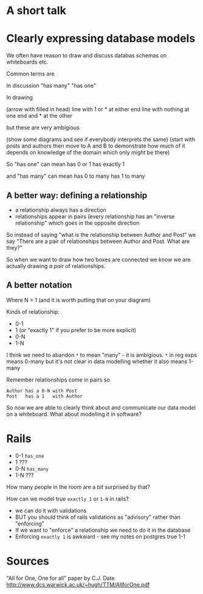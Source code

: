 # A short talk

# Clearly expressing database models

We often have reason to draw and discuss databas schemas on whiteboards etc.

Common terms are

In discussion
"has many"
"has one"

In drawing

(arrow with filled in head)
line with 1 or * at either end
line with nothing at one end and * at the other

but these are very ambigious

(show some diagrams and see if everybody interprets the same)
(start with posts and authors then move to A and B to demonstrate how much of it depends on knowledge of the domain which only *might* be there)

So "has one" can mean
has 0 or 1
has exactly 1

and "has many" can mean
has 0 to many
has 1 to many

## A better way: defining a relationship

* a relationship always has a direction
* relationships appear in pairs (every relationship has an "inverse relationship" which goes in the opposite direction

So instead of saying "what is the relationship between Author and Post" we say "There are a pair of relationships between Author and Post. What are they?"

So when we want to draw how two boxes are connected we know we are actually drawing _a pair_ of relationships.



## A better notation

Where N > 1 (and it is worth putting that on your diagram)

Kinds of relationship:

* 0-1
* 1 (or "exactly 1" if you prefer to be more explicit)
* 0-N
* 1-N

I think we need to abandon `*` to mean "many" - it is ambigious. `*` in reg exps means 0-many but it's not clear in data modelling whether it also means 1-many

Remember relationships come in pairs so

```
Author has a 0-N with Post
Post   has a 1   with Author
```

So now we are able to clearly think about and communicate our data model on a whiteboard. What about modelling it in software?

# Rails

* 0-1 `has_one`
* 1 ???
* 0-N `has_many`
* 1-N ???

How many people in the room are a bit surprised by that?

How can we model true `exactly 1` or `1-N` in rails?

* we can do it with validations
* BUT you should think of rails validations as "advisory" rather than "enforcing"
* If we want to "enforce" a relationship we need to do it in the database
* Enforcing `exactly 1` is awkward - see my notes on postgres true 1-1


# Sources

"All for One, One for all" paper by C.J. Date http://www.dcs.warwick.ac.uk/~hugh/TTM/AllforOne.pdf
